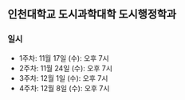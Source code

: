 ## 인천대학교 도시과학대학 도시행정학과

### 일시

- 1주차: 11월 17일 (수): 오후 7시
- 2주차: 11월 24일 (수): 오후 7시
- 3주차: 12월 1일 (수): 오후 7시
- 4주차: 12월 8일 (수): 오후 7시
